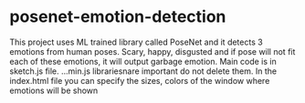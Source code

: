 # posenet-emotion-detection
This project uses ML trained library called PoseNet and it detects 3 emotions from human poses. Scary, happy, disgusted and if pose will not fit each of these emotions, it will output garbage emotion. Main code is in sketch.js file. ...min.js librariesnare important do not delete them. In the index.html file you can specify the sizes, colors of the window where emotions will be shown
